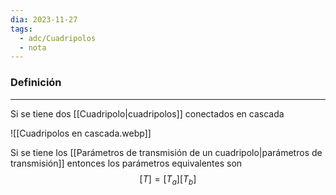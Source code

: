 ```yaml
---
dia: 2023-11-27
tags:
  - adc/Cuadripolos
  - nota
---
```

### Definición
---
Si se tiene dos [[Cuadripolo|cuadripolos]] conectados en cascada

![[Cuadripolos en cascada.webp]]

Si se tiene los [[Parámetros de transmisión de un cuadripolo|parámetros de transmisión]] entonces los parámetros equivalentes son $$ [T] = [T_a][T_b] $$
